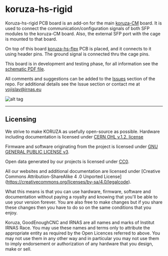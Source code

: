 # koruza-hs-rigid

Koruza-hs-rigid PCB board is an add-on for the main [koruza-CM](https://github.com/IRNAS/koruza-compute-module) board. It is used to connect the communication/configuration signals of both SFP modules to the koruza-CM board. Also, the external SFP port with the cage is mounted to that board. 

On top of this board [koruza-hs-flex](https://github.com/IRNAS/koruza-hs-flex) PCB is placed, and it connects to it using header pins. The ground signal is connected thru the cage pins. 

This board is in development and testing phase, for all information see the [schematic PDF file](https://github.com/IRNAS/koruza-hs-rigid/blob/master/koruza-hs-rigid-PCB/Project%20Outputs%20for%20koruza-hs-rigid-PCB/koruza-hs-rigid-PCB.PDF).

All comments and suggestions can be added to the [Issues](https://github.com/IRNAS/koruza-hs-rigid/issues) section of the repo. For additional details see the Issue section or contact me at vojislav@irnas.eu

![alt tag](https://github.com/IRNAS/koruza-hs-rigid/blob/master/Pics/3D_model.png)

---

## Licensing

We strive to make KORUZA as usefully open-source as possible.
Hardware including documentation is licensed under [CERN OHL v.1.2. license](http://www.ohwr.org/licenses/cern-ohl/v1.2)

Firmware and software originating from the project is licensed under [GNU GENERAL PUBLIC LICENSE v3](http://www.gnu.org/licenses/gpl-3.0.en.html).

Open data generated by our projects is licensed under [CC0](https://creativecommons.org/publicdomain/zero/1.0/legalcode).

All our websites and additional documentation are licensed under [Creative Commons Attribution-ShareAlike 4 .0 Unported License] (https://creativecommons.org/licenses/by-sa/4.0/legalcode).

What this means is that you can use hardware, firmware, software and documentation without paying a royalty and knowing that you'll be able to use your version forever. You are also free to make changes but if you share these changes then you have to do so on the same conditions that you enjoy.

Koruza, GoodEnoughCNC and IRNAS are all names and marks of Institut IRNAS Race. 
You may use these names and terms only to attribute the appropriate entity as required by the Open Licences referred to above. You may not use them in any other way and in particular you may not use them to imply endorsement or authorization of any hardware that you design, make or sell.
